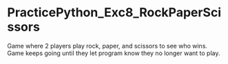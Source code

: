 # PracticePython_Exc8_RockPaperScissors
Game where 2 players play rock, paper, and scissors to see who wins.  Game keeps going until they let program know they no longer want to play. 

